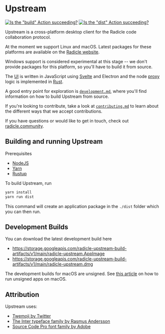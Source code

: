 # Upstream

[![Is the "build" Action succeeding?][bb]][bu]
[![Is the "dist" Action succeeding?][db]][dd]

Upstream is a cross-platform desktop client for the Radicle code collaboration
protocol.

At the moment we support Linux and macOS. Latest packages for these platforms
are available on the [Radicle website][rw].

Windows support is considered experimental at this stage -- we don't provide
packages for this platform, so you'll have to build it from source.

The [UI][ui] is written in JavaScript using [Svelte][sv] and Electron and the
node [proxy][pr] logic is implemented in [Rust][ru].

A good entry point for exploration is [`development.md`][de], where you'll find
information on how to build Upstream from source.

If you're looking to contribute, take a look at [`contributing.md`][co] to
learn about the different ways that we accept contributions.

If you have questions or would like to get in touch, check out
[radicle.community][rc].

## Building and running Upstream

Prerequisites

* [NodeJS](https://nodejs.org/en/)
* [Yarn](https://yarnpkg.com/getting-started/install)
* [Rustup](https://github.com/rust-lang/rustup)

To build Upstream, run

```bash
yarn install
yarn run dist
```

This command will create an application package in the `./dist` folder which
you can then run.

## Development Builds

You can download the latest development build here

* <https://storage.googleapis.com/radicle-upstream-build-artifacts/v1/main/radicle-upstream.AppImage>
* <https://storage.googleapis.com/radicle-upstream-build-artifacts/v1/main/radicle-upstream.dmg>

The development builds for macOS are unsigned. See [this
article](https://support.apple.com/en-gb/guide/mac-help/mh40616/mac) on how to
run unsigned apps on macOS.

## Attribution

Upstream uses:
  - [Twemoji by Twitter][tw]
  - [The Inter typeface family by Rasmus Andersson][ra]
  - [Source Code Pro font family by Adobe][so]


[bb]: https://github.com/radicle-dev/radicle-upstream/actions/workflows/build.yaml/badge.svg?branch=main
[bu]: https://github.com/radicle-dev/radicle-upstream/actions/workflows/build.yaml
[co]: docs/contributing.md
[db]: https://github.com/radicle-dev/radicle-upstream/actions/workflows/dist.yaml/badge.svg?branch=main
[dd]: https://github.com/radicle-dev/radicle-upstream/actions/workflows/dist.yaml
[de]: docs/development.md
[pr]: proxy
[ra]: https://rsms.me/inter
[rc]: https://radicle.community
[ru]: https://www.rust-lang.org
[rw]: https://radicle.xyz/downloads.html
[so]: https://adobe-fonts.github.io/source-code-pro
[sv]: https://svelte.dev
[tw]: https://twemoji.twitter.com
[ui]: ui
